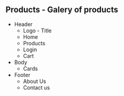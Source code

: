 ## Products - Galery of products

- Header
  - Logo - Title
  - Home
  - Products
  - Login
  - Cart
- Body
  - Cards
- Footer
  - About Us
  - Contact us
